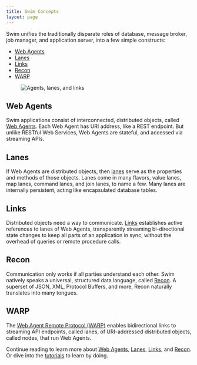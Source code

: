 ```yaml
---
title: Swim Concepts
layout: page
---
```


Swim unifies the traditionally disparate roles of database, message broker, job manager, and application server, into a few simple constructs: 

- [Web Agents](/reference/agents)
- [Lanes](/reference/lanes)
- [Links](/reference/links)
- [Recon](/reference/recon)
- [WARP](/reference/warp)

<div class="row">
  <figure class="col col-12 text-center">
    <img src="/assets/images/agents-lanes-links.svg" style="max-width: 100%" alt="Agents, lanes, and links">
  </figure>
</div>

## Web Agents

Swim applications consist of interconnected, distributed objects, called [Web Agents](/reference/agents). Each Web Agent has URI address, like a REST endpoint. But unlike RESTful Web Services, Web Agents are stateful, and accessed via streaming APIs.

## Lanes

If Web Agents are distributed objects, then [lanes](/reference/lanes) serve as the properties and methods of those objects. Lanes come in many flavors, value lanes, map lanes, command lanes, and join lanes, to name a few. Many lanes are internally persistent, acting like encapsulated database tables.

## Links

Distributed objects need a way to communicate. [Links](/reference/links) establishes active references to lanes of Web Agents, transparently streaming bi-directional state changes to keep all parts of an application in sync, without the overhead of queries or remote procedure calls.

## Recon

Communication only works if all parties understand each other. Swim natively speaks a universal, structured data language, called [Recon](/reference/recon). A superset of JSON, XML, Protocol Buffers, and more, Recon naturally translates into many tongues.

## WARP

The [Web Agent Remote Protocol (WARP)](/reference/warp) enables bidirectional links to streaming API endpoints, called lanes, of URI-addressed distributed objects, called nodes, that run Web Agents.

Continue reading to learn more about [Web Agents](/reference/agents), [Lanes](/reference/lanes), [Links](/reference/links), and [Recon](/reference/recon). Or dive into the [tutorials](/tutorials) to learn by doing.

